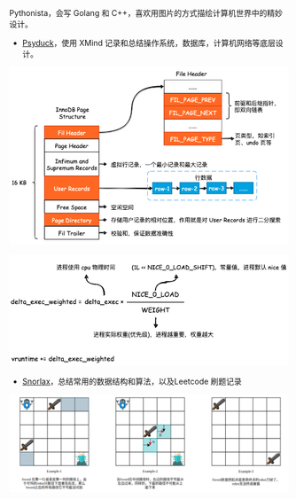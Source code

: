 

Pythonista，会写 Golang 和 C++，喜欢用图片的方式描绘计算机世界中的精妙设计。

- [Psyduck](https://github.com/SmartKeyerror/Psyduck)，使用 XMind 记录和总结操作系统，数据库，计算机网络等底层设计。

![](images/innodb-page.png)


![](images/vruntime.png)

- [Snorlax](https://github.com/SmartKeyerror/Snorlax)，总结常用的数据结构和算法，以及Leetcode 刷题记录

![](images/unique-paths.png)